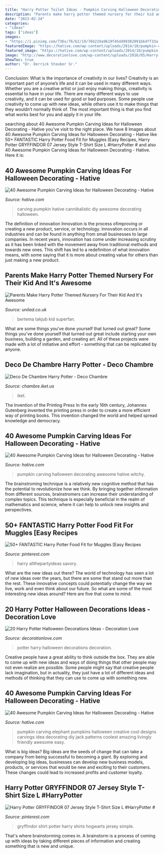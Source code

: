 ```yaml
---
title: "Harry Potter Toilet Ideas - Pumpkin Carving Halloween Decorating Awesome Hative Witchy"
description: "Parents make harry potter themed nursery for their kid and it&#039;s awesome"
date: "2023-02-24"
categories:
- "ideas"
tags: ["ideas"]
images:
- "https://i.pinimg.com/736x/76/b2/19/76b219a9619f45dd99302091b64ff33a.jpg"
featuredImage: "https://hative.com/wp-content/uploads/2014/10/pumpkin-carving-ideas/25-elephant-pumpkin.jpg"
featured_image: "https://hative.com/wp-content/uploads/2014/10/pumpkin-carving-ideas/38-diy-cannibalistic-pumpkin-carving.jpg"
image: "http://www.decorationlove.com/wp-content/uploads/2016/05/Harry-Potter-Floating-Candles-Halloween-Ideas.jpg"
ShowToc: true
author: "Dr. Derrick Steuber Sr."
---
```



Conclusion: What is the importance of creativity in our lives?
Creativity is an important part of anyone’s life and it can be used in many different ways. Whether you are a creative artist or just enjoy making things, creativity is essential to have in your life. There are many different ways to use creativity, and it can be used for good or bad purposes. Some people use creativity to come up with new ideas, while others use it to make things that they wouldn’t normally think of. The most important thing is that you find what works best for you and apply it in your life.

	

		
searching about 40 Awesome Pumpkin Carving Ideas for Halloween Decorating - Hative you've visit to the right place. We have 8 Images about 40 Awesome Pumpkin Carving Ideas for Halloween Decorating - Hative like 50+ FANTASTIC Harry Potter Food Fit for Muggles [Easy Recipes, Harry Potter GRYFFINDOR 07 Jersey Style T-Shirt Size L #HarryPotter # and also 40 Awesome Pumpkin Carving Ideas for Halloween Decorating - Hative. Here it is:
		
    
## 40 Awesome Pumpkin Carving Ideas For Halloween Decorating - Hative

<img loading=lazy src="https://hative.com/wp-content/uploads/2014/10/pumpkin-carving-ideas/38-diy-cannibalistic-pumpkin-carving.jpg" onerror="this.onerror=null;this.src='https://tse1.mm.bing.net/th?id=OIP.AB2-s7V6gxV1ImyzK8XcUAHaJ4&amp;pid=15.1';" alt="40 Awesome Pumpkin Carving Ideas for Halloween Decorating - Hative">

_Source: hative.com_

>carving pumpkin hative cannibalistic diy awesome decorating halloween. 

	

The definition of innovation
Innovation is the process ofimproving or creating a new product, service, or technology. Innovation occurs in all industries and can be found in anything from small businesses to large companies. In recent years, innovation has come under increasing scrutiny as it has been linked with the movement away from traditional methods and towards new ones. This shift has led to a redefinition of what innovation means, with some saying that it is more about creating value for others than just making a new product.

    
## Parents Make Harry Potter Themed Nursery For Their Kid And It&#039;s Awesome

<img loading=lazy src="https://www.unilad.co.uk/wp-content/uploads/2016/03/potter3.jpg" onerror="this.onerror=null;this.src='https://tse3.mm.bing.net/th?id=OIP.0Tl6lj7fTkJu6R6wkkmIiAHaIp&amp;pid=15.1';" alt="Parents Make Harry Potter Themed Nursery For Their Kid And It&#039;s Awesome">

_Source: unilad.co.uk_

>bertema takjub kid superfan. 

	

What are some things you’ve done yourself that turned out great?
Some things you've done yourself that turned out great include starting your own business, building a garden, and creating art. All of these projects were made with a lot of initiative and effort - something that can be replicated by anyone.

    
## Deco De Chambre Harry Potter - Deco Chambre

<img loading=lazy src="https://chambre.iket.us/wp-content/uploads/2020/02/idee-deco-chambre-harry-potter.jpg" onerror="this.onerror=null;this.src='https://tse3.mm.bing.net/th?id=OIP.Wge9TBWCDVUcsKCNtZIJHQHaJ4&amp;pid=15.1';" alt="Deco De Chambre Harry Potter - Deco Chambre">

_Source: chambre.iket.us_

>iket. 

	

The Invention of the Printing Press
In the early 16th century, Johannes Gutenberg invented the printing press in order to create a more efficient way of printing books. This invention changed the world and helped spread knowledge and democracy.

    
## 40 Awesome Pumpkin Carving Ideas For Halloween Decorating - Hative

<img loading=lazy src="https://hative.com/wp-content/uploads/2014/10/pumpkin-carving-ideas/35-witchy-pumpkin.jpg" onerror="this.onerror=null;this.src='https://tse2.mm.bing.net/th?id=OIP.vrybA9y7Szo8uwcaukIHDwHaJ6&amp;pid=15.1';" alt="40 Awesome Pumpkin Carving Ideas for Halloween Decorating - Hative">

_Source: hative.com_

>pumpkin carving halloween decorating awesome hative witchy. 

	

The brainstroming technique is a relatively new cognitive method that has the potential to revolutionize how we think. By bringing together information from different sources, brainstromers can increase their understanding of complex topics. This technique is especially beneficial in the realm of mathematics and science, where it can help to unlock new insights and perspectives.

    
## 50+ FANTASTIC Harry Potter Food Fit For Muggles [Easy Recipes

<img loading=lazy src="https://i.pinimg.com/736x/47/d0/49/47d049fb69032c4c419723eea271f891.jpg" onerror="this.onerror=null;this.src='https://tse3.mm.bing.net/th?id=OIP.r1X5waEMfzkI0aOi42ultgHaO0&amp;pid=15.1';" alt="50+ FANTASTIC Harry Potter Food Fit for Muggles [Easy Recipes">

_Source: pinterest.com_

>harry allthepartyideas savory. 

	

What are the new ideas out there?
The world of technology has seen a lot of new ideas over the years, but there are some that stand out more than the rest. These innovative concepts could potentially change the way we live, work and even think about our future. So what are some of the most interesting new ideas around? Here are five that come to mind.

    
## 20 Harry Potter Halloween Decorations Ideas - Decoration Love

<img loading=lazy src="http://www.decorationlove.com/wp-content/uploads/2016/05/Harry-Potter-Floating-Candles-Halloween-Ideas.jpg" onerror="this.onerror=null;this.src='https://tse3.mm.bing.net/th?id=OIP.bBPJfBxzIVTH0tj-V6Dn0gHaLI&amp;pid=15.1';" alt="20 Harry Potter Halloween Decorations Ideas - Decoration Love">

_Source: decorationlove.com_

>potter harry halloween decorations decoration. 

	

Creative people have a great ability to think outside the box. They are able to come up with new ideas and ways of doing things that other people may not even realize are possible. Some people might say that creative people lack imagination, but in actuality, they just have a lot of different ideas and methods of thinking that they can use to come up with something new.

    
## 40 Awesome Pumpkin Carving Ideas For Halloween Decorating - Hative

<img loading=lazy src="https://hative.com/wp-content/uploads/2014/10/pumpkin-carving-ideas/25-elephant-pumpkin.jpg" onerror="this.onerror=null;this.src='https://tse2.mm.bing.net/th?id=OIP.ckNgBTfrVTNPfZ8VyDiHAQHaIh&amp;pid=15.1';" alt="40 Awesome Pumpkin Carving Ideas for Halloween Decorating - Hative">

_Source: hative.com_

>pumpkin carving elephant pumpkins halloween creative cool designs carvings idea decorating diy jack patterns coolest amazing livingly friendly awesome easy. 

	

What is big ideas?
Big ideas are the seeds of change that can take a company from being successful to becoming a giant. By exploring and developing big ideas, businesses can develop new business models, products, or services that would be new and exciting to their customers. These changes could lead to increased profits and customer loyalty.

    
## Harry Potter GRYFFINDOR 07 Jersey Style T-Shirt Size L #HarryPotter #

<img loading=lazy src="https://i.pinimg.com/736x/76/b2/19/76b219a9619f45dd99302091b64ff33a.jpg" onerror="this.onerror=null;this.src='https://tse1.mm.bing.net/th?id=OIP.VoiLKg1NSkHSPAhF4XAnhAHaJ3&amp;pid=15.1';" alt="Harry Potter GRYFFINDOR 07 Jersey Style T-Shirt Size L #HarryPotter #">

_Source: pinterest.com_

>gryffindor shirt potter harry shirts hogwarts jersey simple. 

	

That's where brainstorming comes in. A brainstorm is a process of coming up with ideas by taking different pieces of information and creating something that is new and unique.

